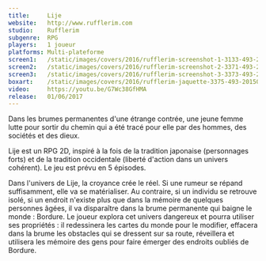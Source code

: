 ```yaml
---
title:     Lije
website:   http://www.rufflerim.com
studio:    Rufflerim
subgenre:  RPG
players:   1 joueur
platforms: Multi-plateforme
screen1:   /static/images/covers/2016/rufflerim-screenshot-1-3133-493-20150426-135434.png
screen2:   /static/images/covers/2016/rufflerim-screenshot-2-3371-493-20150426-135435.png
screen3:   /static/images/covers/2016/rufflerim-screenshot-3-3373-493-20150426-135435.png
boxart:    /static/images/covers/2016/rufflerim-jaquette-3375-493-20150426-135435.png
video:     https://youtu.be/G7Wc38GfHMA
release:   01/06/2017
---
```


Dans les brumes permanentes d'une étrange contrée, une jeune femme lutte pour sortir du chemin qui a été tracé pour elle par des hommes, des sociétés et des dieux.

Lije est un RPG 2D, inspiré à la fois de la tradition japonaise (personnages forts) et de la tradition occidentale (liberté d'action dans un univers cohérent). Le jeu est prévu en 5 épisodes.

Dans l'univers de Lije, la croyance crée le réel. Si une rumeur se répand suffisamment, elle va se matérialiser. Au contraire, si un individu se retrouve isolé, si un endroit n'existe plus que dans la mémoire de quelques personnes âgées, il va disparaître dans la brume permanente qui baigne le monde : Bordure. Le joueur explora cet univers dangereux et pourra utiliser ses propriétés : il redessinera les cartes du monde pour le modifier, effacera dans la brume les obstacles qui se dressent sur sa route, réveillera et utilisera les mémoire des gens pour faire émerger des endroits oubliés de Bordure.

